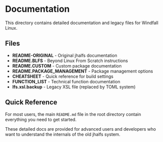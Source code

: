 # Documentation

This directory contains detailed documentation and legacy files for Windfall Linux.

## Files

- **README-ORIGINAL** - Original jhalfs documentation
- **README.BLFS** - Beyond Linux From Scratch instructions
- **README.CUSTOM** - Custom package documentation
- **README.PACKAGE_MANAGEMENT** - Package management options
- **CHEATSHEET** - Quick reference for build settings
- **FUNCTION_LIST** - Technical function documentation
- **lfs.xsl.backup** - Legacy XSL file (replaced by TOML system)

## Quick Reference

For most users, the main `README.md` file in the root directory contain everything you need to get started.

These detailed docs are provided for advanced users and developers who want to understand the internals of the old jhalfs system.
